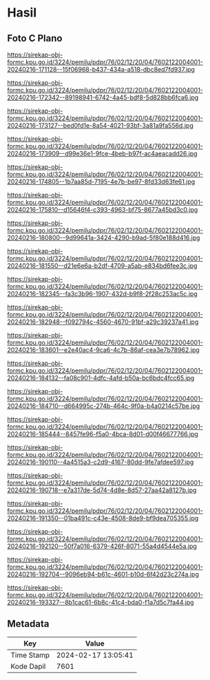 # Hasil

## Foto C Plano

https://sirekap-obj-formc.kpu.go.id/3224/pemilu/pdpr/76/02/12/20/04/7602122004001-20240216-171128--15f06968-b437-434a-a518-dbc8ed7fd937.jpg

https://sirekap-obj-formc.kpu.go.id/3224/pemilu/pdpr/76/02/12/20/04/7602122004001-20240216-172342--89198941-6742-4a45-bdf8-5d828bb6fca6.jpg

https://sirekap-obj-formc.kpu.go.id/3224/pemilu/pdpr/76/02/12/20/04/7602122004001-20240216-173127--bed0fd1e-8a54-4021-93bf-3a81a9fa556d.jpg

https://sirekap-obj-formc.kpu.go.id/3224/pemilu/pdpr/76/02/12/20/04/7602122004001-20240216-173909--d99e36e1-9fce-4beb-b97f-ac4aeacadd26.jpg

https://sirekap-obj-formc.kpu.go.id/3224/pemilu/pdpr/76/02/12/20/04/7602122004001-20240216-174805--1b7aa85d-7195-4e7b-be97-8fd33d63fe61.jpg

https://sirekap-obj-formc.kpu.go.id/3224/pemilu/pdpr/76/02/12/20/04/7602122004001-20240216-175810--d15646f4-c393-4963-bf75-8677a45bd3c0.jpg

https://sirekap-obj-formc.kpu.go.id/3224/pemilu/pdpr/76/02/12/20/04/7602122004001-20240216-180800--9d99641a-3424-4290-b9ad-5f80e188d416.jpg

https://sirekap-obj-formc.kpu.go.id/3224/pemilu/pdpr/76/02/12/20/04/7602122004001-20240216-181550--d21e6e6a-b2df-4709-a5ab-e834bd6fee3c.jpg

https://sirekap-obj-formc.kpu.go.id/3224/pemilu/pdpr/76/02/12/20/04/7602122004001-20240216-182345--fa3c3b96-1907-432d-b9f8-2f28c253ac5c.jpg

https://sirekap-obj-formc.kpu.go.id/3224/pemilu/pdpr/76/02/12/20/04/7602122004001-20240216-182948--f092794c-4560-4670-91bf-a29c39237a41.jpg

https://sirekap-obj-formc.kpu.go.id/3224/pemilu/pdpr/76/02/12/20/04/7602122004001-20240216-183601--e2e40ac4-9ca6-4c7b-86af-cea3e7b78962.jpg

https://sirekap-obj-formc.kpu.go.id/3224/pemilu/pdpr/76/02/12/20/04/7602122004001-20240216-184132--fa08c901-4dfc-4afd-b50a-bc6bdc4fcc65.jpg

https://sirekap-obj-formc.kpu.go.id/3224/pemilu/pdpr/76/02/12/20/04/7602122004001-20240216-184710--d664995c-274b-464c-9f0a-b4a0214c57be.jpg

https://sirekap-obj-formc.kpu.go.id/3224/pemilu/pdpr/76/02/12/20/04/7602122004001-20240216-185444--8457fe96-f5a0-4bca-8d01-d00f46677766.jpg

https://sirekap-obj-formc.kpu.go.id/3224/pemilu/pdpr/76/02/12/20/04/7602122004001-20240216-190110--4a4515a3-c2d9-4167-80dd-9fe7afdee597.jpg

https://sirekap-obj-formc.kpu.go.id/3224/pemilu/pdpr/76/02/12/20/04/7602122004001-20240216-190718--e7a317de-5d74-4d8e-8d57-27aa42a8127b.jpg

https://sirekap-obj-formc.kpu.go.id/3224/pemilu/pdpr/76/02/12/20/04/7602122004001-20240216-191350--01ba491c-c43e-4508-8de9-bf9dea705355.jpg

https://sirekap-obj-formc.kpu.go.id/3224/pemilu/pdpr/76/02/12/20/04/7602122004001-20240216-192120--50f7a016-6379-426f-8071-55a4d4544e5a.jpg

https://sirekap-obj-formc.kpu.go.id/3224/pemilu/pdpr/76/02/12/20/04/7602122004001-20240216-192704--9096eb94-b61c-4601-b10d-6f42d23c274a.jpg

https://sirekap-obj-formc.kpu.go.id/3224/pemilu/pdpr/76/02/12/20/04/7602122004001-20240216-193327--8b1cac61-6b8c-41c4-bda0-f1a7d5c7fa44.jpg


## Metadata

| Key        | Value               |
| ---------- | ------------------- |
| Time Stamp | 2024-02-17 13:05:41 |
| Kode Dapil | 7601                |



